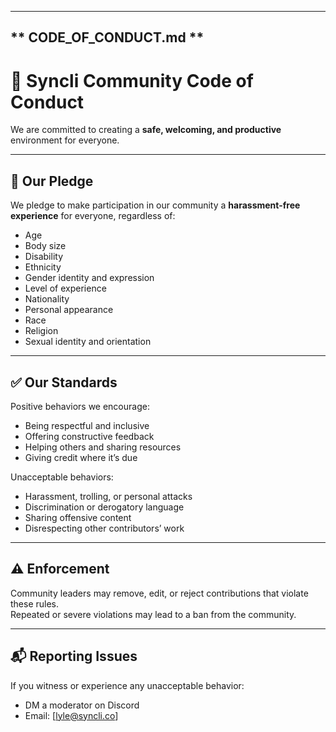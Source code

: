
---

## ** CODE_OF_CONDUCT.md **
# 📜 Syncli Community Code of Conduct

We are committed to creating a **safe, welcoming, and productive** environment for everyone.

---

## 🌟 Our Pledge
We pledge to make participation in our community a **harassment-free experience** for everyone, regardless of:
- Age
- Body size
- Disability
- Ethnicity
- Gender identity and expression
- Level of experience
- Nationality
- Personal appearance
- Race
- Religion
- Sexual identity and orientation

---

## ✅ Our Standards
Positive behaviors we encourage:
- Being respectful and inclusive
- Offering constructive feedback
- Helping others and sharing resources
- Giving credit where it’s due

Unacceptable behaviors:
- Harassment, trolling, or personal attacks
- Discrimination or derogatory language
- Sharing offensive content
- Disrespecting other contributors’ work

---

## ⚠ Enforcement
Community leaders may remove, edit, or reject contributions that violate these rules.  
Repeated or severe violations may lead to a ban from the community.

---

## 📬 Reporting Issues
If you witness or experience any unacceptable behavior:
- DM a moderator on Discord
- Email: [lyle@syncli.co]
